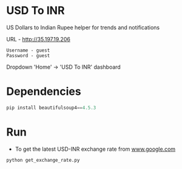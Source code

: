 # USD To INR
US Dollars to Indian Rupee helper for trends and notifications

URL - http://35.197.19.206
```
Username - guest
Password - guest
```
Dropdown 'Home' -> 'USD To INR' dashboard

# Dependencies
```python
pip install beautifulsoup4==4.5.3
```

# Run
* To get the latest USD-INR exchange rate from www.google.com 
```python
python get_exchange_rate.py
```
